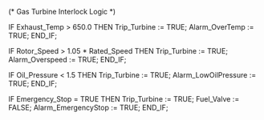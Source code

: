 (* Gas Turbine Interlock Logic *)

IF Exhaust_Temp > 650.0 THEN
    Trip_Turbine := TRUE;
    Alarm_OverTemp := TRUE;
END_IF;

IF Rotor_Speed > 1.05 * Rated_Speed THEN
    Trip_Turbine := TRUE;
    Alarm_Overspeed := TRUE;
END_IF;

IF Oil_Pressure < 1.5 THEN
    Trip_Turbine := TRUE;
    Alarm_LowOilPressure := TRUE;
END_IF;

IF Emergency_Stop = TRUE THEN
    Trip_Turbine := TRUE;
    Fuel_Valve := FALSE;
    Alarm_EmergencyStop := TRUE;
END_IF;
